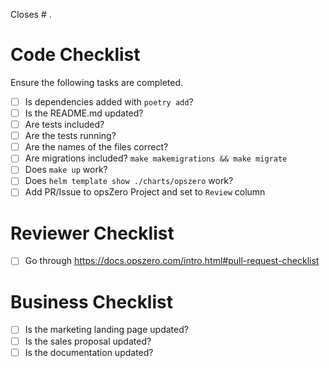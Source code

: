 Closes # .

# Code Checklist

Ensure the following tasks are completed.

- [ ] Is dependencies added with `poetry add`?
- [ ] Is the README.md updated?
- [ ] Are tests included?
- [ ] Are the tests running?
- [ ] Are the names of the files correct?
- [ ] Are migrations included? `make makemigrations && make migrate`
- [ ] Does `make up` work?
- [ ] Does `helm template show ./charts/opszero` work?
- [ ] Add PR/Issue to opsZero Project and set to `Review` column

# Reviewer Checklist

- [ ] Go through https://docs.opszero.com/intro.html#pull-request-checklist

# Business Checklist

- [ ] Is the marketing landing page updated?
- [ ] Is the sales proposal updated?
- [ ] Is the documentation updated?